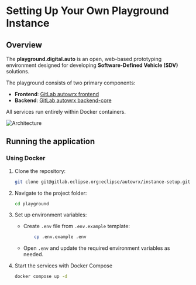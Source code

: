 # Setting Up Your Own Playground Instance

## Overview

The **playground.digital.auto** is an open, web-based prototyping environment designed for developing **Software-Defined Vehicle (SDV)** solutions.

The playground consists of two primary components:

- **Frontend**: [GitLab autowrx frontend](https://gitlab.eclipse.org/eclipse/autowrx/autowrx)
- **Backend**: [GitLab autowrx backend-core](https://gitlab.eclipse.org/eclipse/autowrx/backend-core)

All services run entirely within Docker containers.

![Architecture](https://bewebstudio.digitalauto.tech/data/projects/nTcRsgxcDWgr/instance_setup/Architecture.jpg)

## Running the application

### Using Docker

1. Clone the repository:

   ```bash
   git clone git@gitlab.eclipse.org:eclipse/autowrx/instance-setup.git playground
   ```

2. Navigate to the project folder:

   ```bash
   cd playground
   ```

3. Set up environment variables:

   - Create `.env` file from `.env.example` template:

     ```bash
         cp .env.example .env
     ```

   - Open `.env` and update the required environment variables as needed.

4. Start the services with Docker Compose

   ```bash
   docker compose up -d
   ```
